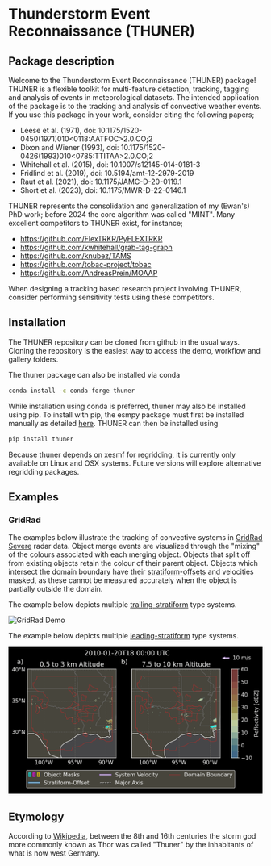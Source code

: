 # Thunderstorm Event Reconnaissance (THUNER)

## Package description
Welcome to the Thunderstorm Event Reconnaissance (THUNER) package! 
THUNER is a flexible toolkit for multi-feature detection, tracking, tagging
and analysis of events in meteorological datasets. The intended application of 
the package is to the tracking and analysis of convective weather events. 
If you use this package in your work, consider citing the following papers;

- Leese et al. (1971), doi: 10.1175/1520-0450(1971)010<0118:AATFOC>2.0.CO;2
- Dixon and Wiener (1993), doi: 10.1175/1520-0426(1993)010<0785:TTITAA>2.0.CO;2
- Whitehall et al. (2015), doi: 10.1007/s12145-014-0181-3
- Fridlind et al. (2019), doi: 10.5194/amt-12-2979-2019
- Raut et al. (2021), doi: 10.1175/JAMC-D-20-0119.1
- Short et al. (2023), doi: 10.1175/MWR-D-22-0146.1

THUNER represents the consolidation and generalization of my (Ewan's) PhD work; 
before 2024 the core algorithm was called "MINT". Many excellent competitors to THUNER 
exist, for instance;

- https://github.com/FlexTRKR/PyFLEXTRKR
- https://github.com/kwhitehall/grab-tag-graph
- https://github.com/knubez/TAMS
- https://github.com/tobac-project/tobac
- https://github.com/AndreasPrein/MOAAP

When designing a tracking based research project involving THUNER, consider performing 
sensitivity tests using these competitors.

## Installation
The THUNER repository can be cloned from github in the usual ways. Cloning the 
repository is the easiest way to access the demo, workflow and gallery folders. 

The thuner package can also be installed via conda
```sh
conda install -c conda-forge thuner
```
While installation using conda is preferred, thuner may also be installed using pip.
To install with pip, the esmpy package must first be installed manually as 
detailed [here](https://xesmf.readthedocs.io/en/latest/installation.html#notes-about-esmpy).
THUNER can then be installed using 
```sh
pip install thuner
```
Because thuner depends on xesmf for regridding, it is currently only available on Linux 
and OSX systems. Future versions will explore alternative regridding packages. 

## Examples

### GridRad
The examples below illustrate the tracking of convective systems in 
[GridRad Severe](https://gridrad.org/) radar data. Object merge events are visualized
through the "mixing" of the colours associated with each merging object. Objects that 
split off from existing objects retain the colour of their parent object. Objects which 
intersect the domain boundary have their [stratiform-offsets](https://doi.org/10.1175/MWR-D-22-0146.1) and velocities masked, as these cannot be measured accurately when the object is partially 
outside the domain. 

The example below depicts multiple [trailing-stratiform](https://doi.org/10.1175/1520-0493(2001)129<3413:OMOMMC>2.0.CO;2) type systems.

![GridRad Demo](./gallery/mcs_gridrad_20100804.gif)



The example below depicts multiple [leading-stratiform](https://doi.org/10.1175/1520-0493(2001)129<3413:OMOMMC>2.0.CO;2) type systems.

![GridRad Demo](./gallery/mcs_gridrad_20100120.gif)

## Etymology
According to [Wikipedia](https://en.wikipedia.org/wiki/Thor), between 
the 8th and 16th centuries the storm god more commonly known as Thor 
was called "Thuner" by the inhabitants of what is now west Germany.
